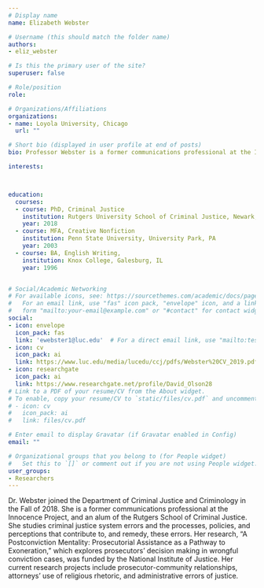 ```yaml
---
# Display name
name: Elizabeth Webster

# Username (this should match the folder name)
authors:
- eliz_webster

# Is this the primary user of the site?
superuser: false

# Role/position
role:

# Organizations/Affiliations
organizations:
- name: Loyola University, Chicago
  url: ""

# Short bio (displayed in user profile at end of posts)
bio: Professor Webster is a former communications professional at the Innocence Project, and an alum of the Rutgers School of Criminal Justice. She studies criminal justice system errors and the processes, policies, and perceptions that contribute to, and remedy, these errors.

interests:



education:
  courses:
  - course: PhD, Criminal Justice
    institution: Rutgers University School of Criminal Justice, Newark, NJ
    year: 2018
  - course: MFA, Creative Nonfiction
    institution: Penn State University, University Park, PA  
    year: 2003
  - course: BA, English Writing,
    institution: Knox College, Galesburg, IL
    year: 1996


# Social/Academic Networking
# For available icons, see: https://sourcethemes.com/academic/docs/page-builder/#icons
#   For an email link, use "fas" icon pack, "envelope" icon, and a link in the
#   form "mailto:your-email@example.com" or "#contact" for contact widget.
social:
- icon: envelope
  icon_pack: fas
  link: 'ewebster1@luc.edu'  # For a direct email link, use "mailto:test@example.org".
- icon: cv
  icon_pack: ai
  link: https://www.luc.edu/media/lucedu/ccj/pdfs/Webster%20CV_2019.pdf
- icon: researchgate
  icon_pack: ai
  link: https://www.researchgate.net/profile/David_Olson28
# Link to a PDF of your resume/CV from the About widget.
# To enable, copy your resume/CV to `static/files/cv.pdf` and uncomment the lines below.
# - icon: cv
#   icon_pack: ai
#   link: files/cv.pdf

# Enter email to display Gravatar (if Gravatar enabled in Config)
email: ""

# Organizational groups that you belong to (for People widget)
#   Set this to `[]` or comment out if you are not using People widget.
user_groups:
- Researchers
---
```


Dr. Webster joined the Department of Criminal Justice and Criminology in the Fall of 2018. She is a former communications professional at the Innocence Project, and an alum of the Rutgers School of Criminal Justice. She studies criminal justice system errors and the processes, policies, and perceptions that contribute to, and remedy, these errors. Her research, “A Postconviction Mentality: Prosecutorial Assistance as a Pathway to Exoneration,” which explores prosecutors’ decision making in wrongful conviction cases, was funded by the National Institute of Justice. Her current research projects include prosecutor-community relationships, attorneys’ use of religious rhetoric, and administrative errors of justice.